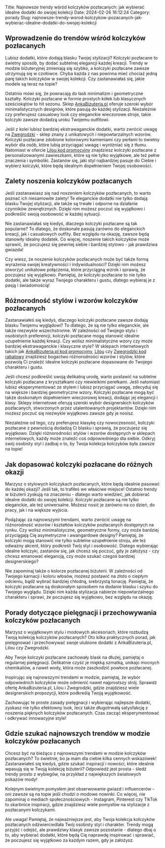 Title: Najnowsze trendy wśród kolczyków pozłacanych: jak wybierać idealne dodatki do swojej kolekcji
Date: 2024-02-26 16:12:24
Category: porady
Slug: najnowsze-trendy-wsrod-kolczykow-pozacanych-jak-wybierac-idealne-dodatki-do-swojej-kolekcji

## Wprowadzenie do trendów wśród kolczyków pozłacanych

Lubisz dodatki, które dodają blasku Twojej stylizacji? Kolczyki pozłacane to świetny sposób, by dodać subtelnej elegancji każdej kreacji. Trendy w modzie biżuteryjnej zmieniają się szybko, a kolczyki pozłacane zawsze utrzymują się w czołówce. Chyba każda z nas powinna mieć chociaż jedną parę takich kolczyków w swojej kolekcji. Czy zastanawiałaś się, jakie modele są teraz na topie?

Ostatnio mówi się, że powracają do łask minimalizm i geometryczne kształty. Kolczyki pozłacane w formie prostych kółek lub klasycznych sześciokątów to hit sezonu. Sklep [AnkaBizuteria.pl](https://klimmpics.de/top-5-trendow-modnych-pierscionkow-w-sklepach-internetowych-ktory-wybrac) oferuje szeroki wybór minimalistycznych designów, które pasują do każdej stylizacji. Niezależnie czy preferujesz casualowy look czy eleganckie wieczorowe stroje, takie kolczyki zawsze dodadzą uroku Twojemu outfitowi.

Jeśli z kolei lubisz bardziej ekstrawaganckie dodatki, warto zwrócić uwagę na [Zwegrodzki](https://online-marketing-blog.nl/modele-bizuterii-personalizowanej-jako-idealny-prezent-na-walentynki) - sklep znany z unikatowych i niepowtarzalnych wzorów. Kolczyki pozłacane zdobione kolorowymi kamieniami czy perłami to świetny wybór dla osób, które lubią przyciągać uwagę i wyróżniać się z tłumu. Natomiast w ofercie [Lilou kod promocyjny](https://ateliergr.nl/pery-w-nowoczesnej-bizuterii-zareczynowej-klasyka-w-nowoczesnym-wydaniu) znajdziesz kolczyki pozłacane z personalizowanymi zawieszkami, które są nie tylko wyjątkowe, ale też pełne znaczenia i symboliki. Zastanów się, jaki styl najbardziej pasuje do Ciebie i wybierz kolczyki, które będą idealnym dopełnieniem Twojej osobowości.


## Zalety noszenia kolczyków pozłacanych

Jeśli zastanawiasz się nad noszeniem kolczyków pozłacanych, to warto poznać ich niesamowite zalety! Te eleganckie dodatki nie tylko dodają blasku Twojej stylizacji, ale także są trwałe i odporne na działanie czynników zewnętrznych. Dzięki nim możesz poczuć się wyjątkowo i podkreślić swoją osobowość w każdej sytuacji.

Nie zastanawiałaś się kiedyś, dlaczego kolczyki pozłacane są tak popularne? To dlatego, że doskonale pasują zarówno do eleganckich kreacji, jak i casualowych outfity. Bez względu na okazję, zawsze będą stanowiły idealny dodatek. Co więcej, noszenie takich kolczyków może sprawić, że poczujesz się pewniej siebie i bardziej stylowo - jak prawdziwa gwiazda!

Czy wiesz, że noszenie kolczyków pozłacanych może być także formą wyrażenia swojej kreatywności i indywidualności? Dzięki nim możesz stworzyć unikatowe połączenia, które przyciągną wzrok i sprawią, że poczujesz się wyjątkowo. Pamiętaj, że kolczyki pozłacane to nie tylko dodatki, ale także wyraz Twojego charakteru i gustu, dlatego wybieraj je z pasją i świadomością!


## Różnorodność stylów i wzorów kolczyków pozłacanych

Zastanawiałeś się kiedyś, dlaczego kolczyki pozłacane zawsze dodają blasku Twojemu wyglądowi? To dlatego, że są nie tylko eleganckie, ale także niezwykle wszechstronne. W zależności od Twojego stylu i osobistych preferencji, kolczyki pozłacane mogą stanowić idealne uzupełnienie każdej kreacji. Czy wolisz minimalistyczne wzory czy może bardziej ekstrawaganckie i klasyczne style? W sklepach internetowych takich jak [AnkaBizuteria.pl kod promocyjny](https://klaverjasunie.nl/5-najpopularniejszych-trendow-bizuterii-do-czarnej-sukienki-w-sklepach-internetowych), [Lilou](https://online-marketing-blog.nl/niezawodne-hity-bizuterii-modziezowej-poyskujace-kolczyki-z-krysztakami-swarovskiego) czy [Zwegrodzki kod rabatowy](https://klaverjasunie.nl/5-najpopularniejszych-trendow-bizuterii-do-czarnej-sukienki-w-sklepach-internetowych) znajdziesz bogactwo różnorodności wzorów i stylów, które pozwolą Ci znaleźć idealne kolczyki pozłacane dopasowane do Twojego charakteru i gustu.

Jeśli chcesz podkreślić swoją delikatną urodę, warto postawić na subtelne kolczyki pozłacane z kryształkami czy niewielkimi perełkami. Jeśli natomiast lubisz eksperymentować ze stylem i lubisz przyciągać uwagę, zdecyduj się na większe i bardziej geometryczne wzory. Kolczyki pozłacane mogą być także doskonałym dopełnieniem wieczorowej kreacji, dodając jej elegancji i klasy. Sklepy internetowe oferują szeroki wybór designerskich kolczyków pozłacanych, stworzonych przez utalentowanych projektantów. Dzięki nim możesz poczuć się niezwykle wyjątkowo zawsze gdy je nosisz.

Niezależnie od tego, czy preferujesz klasykę czy nowoczesność, kolczyki pozłacane z pewnością dodadzą Ci blasku i sprawią, że poczujesz się wyjątkowo. Dzięki różnorodności stylów i wzorów dostępnych w sklepach internetowych, każdy może znaleźć coś odpowiedniego dla siebie. Odkryj swój osobisty styl i zadbaj o to, by Twoja kolekcja kolczyków była zawsze na topie!


## Jak dopasować kolczyki pozłacane do różnych okazji

Marzysz o stylowych kolczykach pozłacanych, które będą idealnie pasować do każdej okazji? Jeśli tak, to trafiłeś we właściwe miejsce! Ostatnio trendy w biżuterii zyskują na znaczeniu - dlatego warto wiedzieć, jak dobierać idealne dodatki do swojej kolekcji. Kolczyki pozłacane są nie tylko eleganckie, ale też uniwersalne. Możesz nosić je zarówno na co dzień, do pracy, jak i na większe wyjścia.  

Podążając za najnowszymi trendami, warto zwrócić uwagę na różnorodność wzorów i kształtów kolczyków pozłacanych dostępnych na rynku. Czy wolisz minimalistyczne, geometryczne formy, czy może bardziej przyciągają Cię asymetryczne i awangardowe designy? Pamiętaj, że kolczyki mogą stanowić nie tylko subtelne uzupełnienie stroju, ale też odważny akcent, który podkreśli Twój styl i osobowość. Dlatego wybierając idealne kolczyki, zastanów się, jak chcesz się poczuć, gdy je założysz - czy chcesz emanować elegancją, czy może szukać czegoś bardziej designerskiego?

Nie zapominaj także o kolorze pozłacanej biżuterii. W zależności od Twojego karnacji i koloru włosów, możesz postawić na złoto o ciepłym odcieniu, bądź wybrać bardziej chłodną, srebrzystą tonację. Pamiętaj, że kolczyki pozłacane są doskonałym sposobem na dodanie blasku i szyku do Twojego wyglądu. Dzięki nim każda stylizacja nabierze niepowtarzalnego charakteru i sprawi, że poczujesz się wyjątkowo, bez względu na okazję.


## Porady dotyczące pielęgnacji i przechowywania kolczyków pozłacanych

Marzysz o wyjątkowym stylu i modowych akcesoriach, które rozbudzą Twoją kolekcję kolczyków pozłacanych? Oto kilka praktycznych porad, jak pielęgnować i przechowywać swoje ulubione dodatki z AnkaBizuteria.pl, Lilou czy Zwegrodzki.

Aby Twoje kolczyki pozłacane zachowały blask na dłużej, pamiętaj o regularnej pielęgnacji. Delikatnie czyść je miękką szmatką, unikajc mocnych chemikaliów, a nawet wody, która może zaszkodzić powłoce pozłacanej. 

Inspirując się najnowszymi trendami w modzie, pamiętaj, że wybór odpowiednich kolczyków może odmienić nawet najprostszy strój. Sprawdź ofertę AnkaBizuteria.pl, Lilou i Zwegrodzki, gdzie znajdziesz wiele designerskich propozycji, które podkreślą Twoją wyjątkowość. 

Zachowując te proste zasady pielęgnacji i wybierając najlepsze dodatki, zyskasz nie tylko efektowny look, lecz także długotrwałą satysfakcję z noszenia pięknych kolczyków pozłacanych. Czas zacząć eksperymentować i odkrywać innowacyjne style!


## Gdzie szukać najnowszych trendów w modzie kolczyków pozłacanych

Chcesz być na bieżąco z najnowszymi trendami w modzie kolczyków pozłacanych? To świetnie, bo ja mam dla ciebie kilka cennych wskazówek! Zastanawiałeś się kiedyś, gdzie szukać inspiracji i nowości, które idealnie wpasują się w Twoją kolekcję biżuterii? Odpowiedź jest prosta - śledź trendy prosto z wybiegów, na przykład z największych światowych pokazów mody!

Kolejnym świetnym pomysłem jest obserwowanie gwiazd i influencerów - oni zawsze są na topie jeśli chodzi o modowe nowinki. Co więcej, nie zapominaj o mediach społecznościowych - Instagram, Pinterest czy TikTok to skarbnice inspiracji, gdzie znajdziesz wiele pomysłów na stylizacje z pozłacanymi kolczykami.

Ale uwaga! Pamiętaj, że najważniejsze jest, aby Twoja kolekcja kolczyków pozłacanych odzwierciedlała Twój osobisty styl i charakter. Trendy mogą przyjść i odejść, ale prawdziwy klasyk zawsze pozostanie - dlatego dbaj o to, aby wybierać dodatki, które będą Cię naprawdę inspirować i sprawiać, że poczujesz się wyjątkowo za każdym razem, gdy je założysz.
